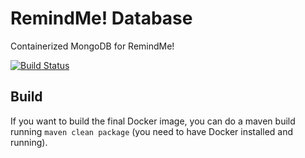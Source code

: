 # RemindMe! Database
Containerized MongoDB for RemindMe!

[![Build Status](https://travis-ci.org/andryfailli/remindme-db.svg?branch=master)](https://travis-ci.org/andryfailli/remindme-db)

## Build
If you want to build the final Docker image, you can do a maven build running `maven clean package` (you need to have Docker installed and running).
